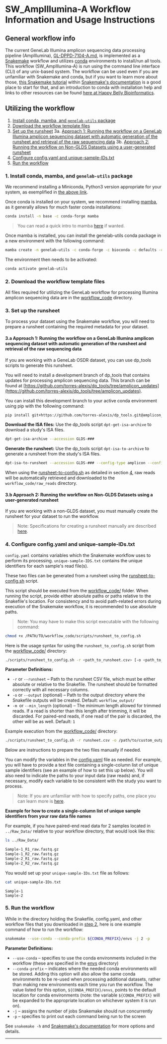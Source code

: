 # SW_AmpIllumina-A Workflow Information and Usage Instructions


## General workflow info
The current GeneLab Illumina amplicon sequencing data processing pipeline (AmpIllumina), [GL-DPPD-7104-A.md](../../Pipeline_GL-DPPD-7104_Versions/GL-DPPD-7104-A.md), is implemented as a [Snakemake](https://snakemake.readthedocs.io/en/stable/) workflow and utilizes [conda](https://docs.conda.io/en/latest/) environments to install/run all tools. This workflow (SW_AmpIllumina-A) is run using the command line interface (CLI) of any unix-based system. The workflow can be used even if you are unfamiliar with Snakemake and conda, but if you want to learn more about those, [this Snakemake tutorial](https://snakemake.readthedocs.io/en/stable/tutorial/tutorial.html) within [Snakemake's documentation](https://snakemake.readthedocs.io/en/stable/) is a good place to start for that, and an introduction to conda with installation help and links to other resources can be found [here at Happy Belly Bioinformatics](https://astrobiomike.github.io/unix/conda-intro).  

## Utilizing the workflow

1. [Install conda, mamba, and `genelab-utils` package](#1-install-conda-mamba-and-genelab-utils-package)  
2. [Download the workflow template files](#2-download-the-workflow-template-files)  
3. [Set up the runsheet](#3-set-up-the-runsheet)
  3a. [Approach 1: Running the workflow on a GeneLab Illumina amplicon sequencing dataset with automatic generation of the runsheet and retrieval of the raw sequencing data](#3a-approach-1-running-the-workflow-on-a-genelab-illumina-amplicon-sequencing-dataset-with-automatic-generation-of-the-runsheet-and-retrieval-of-the-raw-sequencing-data)
  3b. [Approach 2: Running the workflow on Non-GLDS Datasets using a user-generated runsheet](#3b-approach-2-running-the-workflow-on-non-glds-datasets-using-a-user-generated-runsheet)
4. [Configure config.yaml and unique-sample-IDs.txt](#4-configure-configyaml-and-unique-sample-idstxt)
5. [Run the workflow](#5-run-the-workflow)
 
### 1. Install conda, mamba, and `genelab-utils` package
We recommend installing a Miniconda, Python3 version appropriate for your system, as exemplified in [the above link](https://astrobiomike.github.io/unix/conda-intro#getting-and-installing-conda).  

Once conda is installed on your system, we recommend installing [mamba](https://github.com/mamba-org/mamba#mamba), as it generally allows for much faster conda installations:

```bash
conda install -n base -c conda-forge mamba
```

> You can read a quick intro to mamba [here](https://astrobiomike.github.io/unix/conda-intro#bonus-mamba-no-5) if wanted.

Once mamba is installed, you can install the genelab-utils conda package in a new environment with the following command:

```bash
mamba create -n genelab-utils -c conda-forge -c bioconda -c defaults -c astrobiomike 'genelab-utils>=1.1.02'
```

The environment then needs to be activated:

```bash
conda activate genelab-utils
```

### 2. Download the workflow template files
All files required for utilizing the GeneLab workflow for processing Illumina amplicon sequencing data are in the [workflow_code](workflow_code) directory. 

<!-- To get a copy of the latest SW_AmpIllumina-A version on to your system, run the following command:

```bash
GL-get-workflow Amplicon-Illumina
```

This downloaded the workflow into a directory called `SW_AmpIllumina-*/`, with the workflow version number at the end.

> Note: If wanting an earlier version, the wanted version can be provided as an optional argument like so:
> ```bash
> GL-get-workflow Amplicon-Illumina --wanted-version 1.0.0
> ``` -->

### 3. Set up the runsheet

To process your dataset using the Snakemake workflow, you will need to prepare a runsheet containing the required metadata for your dataset.

#### 3.a Approach 1: Running the workflow on a GeneLab Illumina amplicon sequencing dataset with automatic generation of the runsheet and retrieval of the raw sequencing data

If you are working with a GeneLab OSDR dataset, you can use dp_tools scripts to generate this runsheet.

You will need to install a development branch of dp_tools that contains updates for processing amplicon sequencing data. This branch can be found at [https://github.com/torres-alexis/dp_tools/tree/amplicon_updates](https://github.com/torres-alexis/dp_tools/tree/amplicon_updates).

You can install this development branch to your active conda environment using pip with the following command:
```bash
pip install git+https://github.com/torres-alexis/dp_tools.git@amplicon_updates
```

**Download the ISA files:** Use the dp_tools script `dpt-get-isa-archive` to download a study's ISA files.
```bash
dpt-get-isa-archive --accession GLDS-###
```
**Generate the runsheet:** Use the dp_tools script `dpt-isa-to-archive` to generate a runsheet from the study's ISA files.

```bash
dpt-isa-to-runsheet --accession GLDS-### --config-type amplicon --config-version Latest --isa-archive /path/to/GLDS-###_GLDS-###-ISA.zip
```

When using the [runsheet-to-config.sh](workflow_code/scripts/runsheet-to-config.sh) as detailed in section [4](#4-configure-configyaml-and-unique-sample-idstxt), raw reads will be automatically retrieved and downloaded to the `workflow_code/raw_reads` directory.

#### 3.b Approach 2: Running the workflow on Non-GLDS Datasets using a user-generated runsheet

If you are working with a non-GLDS dataset, you must manually create the runsheet for your dataset to run the workflow.

> Note: Specifications for creating a runsheet manually are described [here](examples/runsheet/README.md).

### 4. Configure config.yaml and unique-sample-IDs.txt

`config.yaml` contains variables which the Snakemake workflow uses to perform its processing. `unique-sample-IDS.txt` contains the unique identifiers for each sample's read file(s).

These two files can be generated from a runsheet using the [runsheet-to-config.sh](workflow_code/scripts/runsheet-to-config.sh) script.

This script should be executed from the [workflow_code/](workflow_code/) folder. When running the script, provide either absolute paths or paths relative to the Snakefile's location. For consistency and to avoid path-related errors during execution of the Snakemake workflow, it is recommended to use absolute paths.

> Note: You may have to make this script executable with the following command: 

```bash
chmod +x /PATH/TO/workflow_code/scripts/runsheet_to_config.sh
```

Here is the usage syntax for using the `runsheet_to_config.sh` script from the [workflow_code/](workflow_code/) directory:

```bash
./scripts/runsheet_to_config.sh -r <path_to_runsheet.csv> [-o <path_to_output_directory>] [-m <minimum_trimmed_read_length>]
```

**Parameter Definitions:**

* `-r` or `--runsheet` – Path to the runsheet CSV file, which must be either absolute or relative to the Snakefile. The runsheet should be formatted correctly with all necessary columns.
* `-o` or `--output` (optional) – Path to the output directory where the Snakefile outputs will be created. Default: `workflow_output/`
* `-m `or `--min_length` (optional) – The minimum length allowed for trimmed reads. If a read is shorter than this length after trimming, it will be discarded. For paired-end reads, if one read of the pair is discarded, the other will be as well. Default: `1`

Example execution from the [workflow_code/](workflow_code/) directory:
```bash
./scripts/runsheet_to_config.sh -r runsheet.csv -o /path/to/custom_outputs_directory/ -m 1
```



Below are instructions to prepare the two files manually if needed.

You can modify the variables in the [config.yaml](workflow_code/config.yaml) file as needed. For example, you will have to provide a text file containing a single-column list of unique sample identifiers (see an example of how to set this up below). You will also need to indicate the paths to your input data (raw reads) and, if necessary, modify each variable to be consistent with the study you want to process. 

> Note: If you are unfamiliar with how to specify paths, one place you can learn more is [here](https://astrobiomike.github.io/unix/getting-started#the-unix-file-system-structure).  

**Example for how to create a single-column list of unique sample identifiers from your raw data file names**

For example, if you have paired-end read data for 2 samples located in `../Raw_Data/` relative to your workflow directory, that would look like this:

```bash
ls ../Raw_Data/
```

```bash
Sample-1_R1_raw.fastq.gz
Sample-1_R2_raw.fastq.gz
Sample-2_R1_raw.fastq.gz
Sample-2_R2_raw.fastq.gz
```

You would set up your `unique-sample-IDs.txt` file as follows:

```bash
cat unique-sample-IDs.txt
```

```
Sample-1
Sample-2
```

### 5. Run the workflow

While in the directory holding the Snakefile, config.yaml, and other workflow files that you downloaded in [step 2](#2-download-the-workflow-template-files), here is one example command of how to run the workflow:

```bash
snakemake --use-conda --conda-prefix ${CONDA_PREFIX}/envs -j 2 -p
```

**Parameter Definitions:**

* `--use-conda` – specifies to use the conda environments included in the workflow (these are specified in the [envs](workflow_code/envs) directory)
* `--conda-prefix` – indicates where the needed conda environments will be stored. Adding this option will also allow the same conda environments to be re-used when processing additional datasets, rather than making new environments each time you run the workflow. The value listed for this option, `${CONDA_PREFIX}/envs`, points to the default location for conda environments (note: the variable `${CONDA_PREFIX}` will be expanded to the appropriate location on whichever system it is run on).
* `-j` – assigns the number of jobs Snakemake should run concurrently
* `-p` – specifies to print out each command being run to the screen

See `snakemake -h` and [Snakemake's documentation](https://snakemake.readthedocs.io/en/stable/) for more options and details.

---